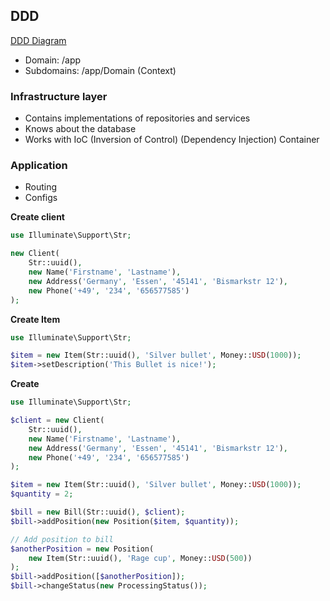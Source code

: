 ## DDD
[DDD Diagram](https://medium.com/spotlight-on-javascript/domain-driven-design-for-javascript-developers-9fc3f681931a)

* Domain: /app  
* Subdomains: /app/Domain (Context)

### Infrastructure layer
* Contains implementations of repositories and services
* Knows about the database
* Works with IoC (Inversion of Control) (Dependency Injection) Container

### Application
* Routing
* Configs

**Create client**
```PHP
use Illuminate\Support\Str;

new Client(
    Str::uuid(),
    new Name('Firstname', 'Lastname'),
    new Address('Germany', 'Essen', '45141', 'Bismarkstr 12'),
    new Phone('+49', '234', '656577585')
);
```

**Create Item**
```PHP
use Illuminate\Support\Str;

$item = new Item(Str::uuid(), 'Silver bullet', Money::USD(1000));
$item->setDescription('This Bullet is nice!');
```

**Create**
```PHP
use Illuminate\Support\Str;

$client = new Client(
    Str::uuid(),
    new Name('Firstname', 'Lastname'),
    new Address('Germany', 'Essen', '45141', 'Bismarkstr 12'),
    new Phone('+49', '234', '656577585')
);

$item = new Item(Str::uuid(), 'Silver bullet', Money::USD(1000));
$quantity = 2;

$bill = new Bill(Str::uuid(), $client);
$bill->addPosition(new Position($item, $quantity));

// Add position to bill
$anotherPosition = new Position(
    new Item(Str::uuid(), 'Rage cup', Money::USD(500))
);
$bill->addPosition([$anotherPosition]);
$bill->changeStatus(new ProcessingStatus());
```

